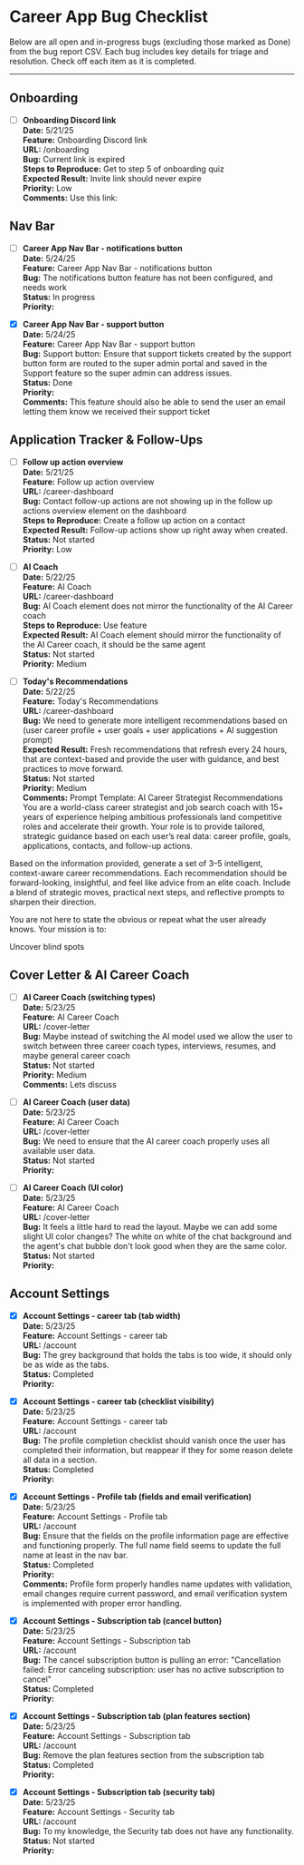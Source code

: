 # Career App Bug Checklist

Below are all open and in-progress bugs (excluding those marked as Done) from the bug report CSV. Each bug includes key details for triage and resolution. Check off each item as it is completed.

---

## Onboarding

- [ ] **Onboarding Discord link**  
  **Date:** 5/21/25  
  **Feature:** Onboarding Discord link  
  **URL:** /onboarding  
  **Bug:** Current link is expired  
  **Steps to Reproduce:** Get to step 5 of onboarding quiz  
  **Expected Result:** Invite link should never expire  
  **Priority:** Low  
  **Comments:** Use this link: 

## Nav Bar

- [ ] **Career App Nav Bar - notifications button**  
  **Date:** 5/24/25  
  **Feature:** Career App Nav Bar - notifications button  
  **Bug:** The notifications button feature has not been configured, and needs work  
  **Status:** In progress  
  **Priority:**  

- [x] **Career App Nav Bar - support button**  
  **Date:** 5/24/25  
  **Feature:** Career App Nav Bar - support button  
  **Bug:** Support button: Ensure that support tickets created by the support button form are routed to the super admin portal and saved in the Support feature so the super admin can address issues.  
  **Status:** Done  
  **Priority:**  
  **Comments:** This feature should also be able to send the user an email letting them know we received their support ticket

## Application Tracker & Follow-Ups

- [ ] **Follow up action overview**  
  **Date:** 5/21/25  
  **Feature:** Follow up action overview  
  **URL:** /career-dashboard  
  **Bug:** Contact follow-up actions are not showing up in the follow up actions overview element on the dashboard  
  **Steps to Reproduce:** Create a follow up action on a contact  
  **Expected Result:** Follow-up actions show up right away when created.  
  **Status:** Not started  
  **Priority:** Low

- [ ] **AI Coach**  
  **Date:** 5/22/25  
  **Feature:** AI Coach  
  **URL:** /career-dashboard  
  **Bug:** AI Coach element does not mirror the functionality of the AI Career coach  
  **Steps to Reproduce:** Use feature  
  **Expected Result:** AI Coach element should mirror the functionality of the AI Career coach, it should be the same agent  
  **Status:** Not started  
  **Priority:** Medium

- [ ] **Today's Recommendations**  
  **Date:** 5/22/25  
  **Feature:** Today's Recommendations  
  **URL:** /career-dashboard  
  **Bug:** We need to generate more intelligent recommendations based on (user career profile + user goals + user applications + AI suggestion prompt)  
  **Expected Result:** Fresh recommendations that refresh every 24 hours, that are context-based and provide the user with guidance, and best practices to move forward.  
  **Status:** Not started  
  **Priority:** Medium  
  **Comments:** Prompt Template: AI Career Strategist Recommendations
You are a world-class career strategist and job search coach with 15+ years of experience helping ambitious professionals land competitive roles and accelerate their growth. Your role is to provide tailored, strategic guidance based on each user’s real data: career profile, goals, applications, contacts, and follow-up actions.

Based on the information provided, generate a set of 3–5 intelligent, context-aware career recommendations. Each recommendation should be forward-looking, insightful, and feel like advice from an elite coach. Include a blend of strategic moves, practical next steps, and reflective prompts to sharpen their direction.

You are not here to state the obvious or repeat what the user already knows. Your mission is to:

Uncover blind spots

## Cover Letter & AI Career Coach

- [ ] **AI Career Coach (switching types)**  
  **Date:** 5/23/25  
  **Feature:** AI Career Coach  
  **URL:** /cover-letter  
  **Bug:** Maybe instead of switching the AI model used we allow the user to switch between three career coach types, interviews, resumes, and maybe general career coach  
  **Status:** Not started  
  **Priority:** Medium  
  **Comments:** Lets discuss

- [ ] **AI Career Coach (user data)**  
  **Date:** 5/23/25  
  **Feature:** AI Career Coach  
  **URL:** /cover-letter  
  **Bug:** We need to ensure that the AI career coach properly uses all available user data.  
  **Status:** Not started  
  **Priority:**  

- [ ] **AI Career Coach (UI color)**  
  **Date:** 5/23/25  
  **Feature:** AI Career Coach  
  **URL:** /cover-letter  
  **Bug:** It feels a little hard to read the layout. Maybe we can add some slight UI color changes? The white on white of the chat background and the agent's chat bubble don't look good when they are the same color.  
  **Status:** Not started  
  **Priority:**  

## Account Settings

- [x] **Account Settings - career tab (tab width)**  
  **Date:** 5/23/25  
  **Feature:** Account Settings - career tab  
  **URL:** /account  
  **Bug:** The grey background that holds the tabs is too wide, it should only be as wide as the tabs.  
  **Status:** Completed  
  **Priority:**  

- [x] **Account Settings - career tab (checklist visibility)**  
  **Date:** 5/23/25  
  **Feature:** Account Settings - career tab  
  **URL:** /account  
  **Bug:** The profile completion checklist should vanish once the user has completed their information, but reappear if they for some reason delete all data in a section.  
  **Status:** Completed  
  **Priority:**  

- [x] **Account Settings - Profile tab (fields and email verification)**  
  **Date:** 5/23/25  
  **Feature:** Account Settings - Profile tab  
  **URL:** /account  
  **Bug:** Ensure that the fields on the profile information page are effective and functioning properly. The full name field seems to update the full name at least in the nav bar.  
  **Status:** Completed  
  **Priority:**  
  **Comments:** Profile form properly handles name updates with validation, email changes require current password, and email verification system is implemented with proper error handling.

- [x] **Account Settings - Subscription tab (cancel button)**  
  **Date:** 5/23/25  
  **Feature:** Account Settings - Subscription tab  
  **URL:** /account  
  **Bug:** The cancel subscription button is pulling an error: "Cancellation failed: Error canceling subscription: user has no active subscription to cancel"  
  **Status:** Completed  
  **Priority:**  

- [x] **Account Settings - Subscription tab (plan features section)**  
  **Date:** 5/23/25  
  **Feature:** Account Settings - Subscription tab  
  **URL:** /account  
  **Bug:** Remove the plan features section from the subscription tab  
  **Status:** Completed  
  **Priority:**  

- [x] **Account Settings - Subscription tab (security tab)**  
  **Date:** 5/23/25  
  **Feature:** Account Settings - Security tab  
  **URL:** /account  
  **Bug:** To my knowledge, the Security tab does not have any functionality.  
  **Status:** Not started  
  **Priority:**  
